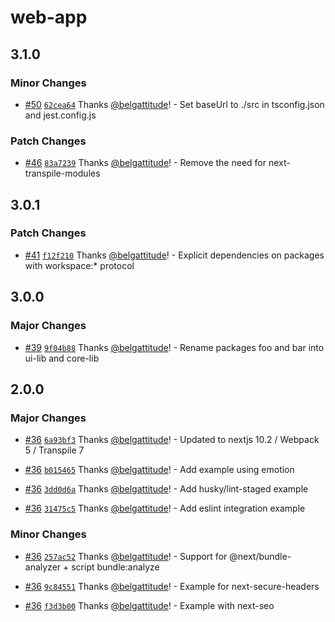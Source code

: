# web-app

## 3.1.0

### Minor Changes

- [#50](https://github.com/belgattitude/nextjs-monorepo-example/pull/50) [`62cea64`](https://github.com/belgattitude/nextjs-monorepo-example/commit/62cea645216dad5e5160be0bb368967596ad90a5) Thanks [@belgattitude](https://github.com/belgattitude)! - Set baseUrl to ./src in tsconfig.json and jest.config.js

### Patch Changes

- [#46](https://github.com/belgattitude/nextjs-monorepo-example/pull/46) [`83a7239`](https://github.com/belgattitude/nextjs-monorepo-example/commit/83a7239773edd74a8aa93263fb93ffdc16bc2980) Thanks [@belgattitude](https://github.com/belgattitude)! - Remove the need for next-transpile-modules

## 3.0.1

### Patch Changes

- [#41](https://github.com/belgattitude/nextjs-monorepo-example/pull/41) [`f12f210`](https://github.com/belgattitude/nextjs-monorepo-example/commit/f12f21014caa6a70260711833543479f495b5348) Thanks [@belgattitude](https://github.com/belgattitude)! - Explicit dependencies on packages with workspace:\* protocol

## 3.0.0

### Major Changes

- [#39](https://github.com/belgattitude/nextjs-monorepo-example/pull/39) [`9f04b88`](https://github.com/belgattitude/nextjs-monorepo-example/commit/9f04b88d966e804ddc12e79372b3ac14f7330b86) Thanks [@belgattitude](https://github.com/belgattitude)! - Rename packages foo and bar into ui-lib and core-lib

## 2.0.0

### Major Changes

- [#36](https://github.com/belgattitude/nextjs-monorepo-example/pull/36) [`6a93bf3`](https://github.com/belgattitude/nextjs-monorepo-example/commit/6a93bf35a0863be6a6811328c38cd7e3fc481a9a) Thanks [@belgattitude](https://github.com/belgattitude)! - Updated to nextjs 10.2 / Webpack 5 / Transpile 7

* [#36](https://github.com/belgattitude/nextjs-monorepo-example/pull/36) [`b015465`](https://github.com/belgattitude/nextjs-monorepo-example/commit/b015465469ea85e4174ed438ac89381489900ad4) Thanks [@belgattitude](https://github.com/belgattitude)! - Add example using emotion

- [#36](https://github.com/belgattitude/nextjs-monorepo-example/pull/36) [`3dd0d6a`](https://github.com/belgattitude/nextjs-monorepo-example/commit/3dd0d6a1ff20c49d4ad71907ea243287fbc36890) Thanks [@belgattitude](https://github.com/belgattitude)! - Add husky/lint-staged example

* [#36](https://github.com/belgattitude/nextjs-monorepo-example/pull/36) [`31475c5`](https://github.com/belgattitude/nextjs-monorepo-example/commit/31475c58ca1ebc155f178240468d0d6a9d323e34) Thanks [@belgattitude](https://github.com/belgattitude)! - Add eslint integration example

### Minor Changes

- [#36](https://github.com/belgattitude/nextjs-monorepo-example/pull/36) [`257ac52`](https://github.com/belgattitude/nextjs-monorepo-example/commit/257ac52c08fa4cc7b66bb90b028f1cb81453ffc7) Thanks [@belgattitude](https://github.com/belgattitude)! - Support for @next/bundle-analyzer + script bundle:analyze

* [#36](https://github.com/belgattitude/nextjs-monorepo-example/pull/36) [`9c84551`](https://github.com/belgattitude/nextjs-monorepo-example/commit/9c845516ae04b997e8d34647908d62f7902c006c) Thanks [@belgattitude](https://github.com/belgattitude)! - Example for next-secure-headers

- [#36](https://github.com/belgattitude/nextjs-monorepo-example/pull/36) [`f3d3b00`](https://github.com/belgattitude/nextjs-monorepo-example/commit/f3d3b00d4b16e94784ac2bd4d3b26a5f5d690430) Thanks [@belgattitude](https://github.com/belgattitude)! - Example with next-seo
